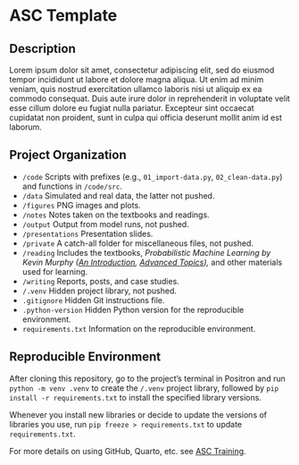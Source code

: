 # ASC Template


## Description

Lorem ipsum dolor sit amet, consectetur adipiscing elit, sed do eiusmod
tempor incididunt ut labore et dolore magna aliqua. Ut enim ad minim
veniam, quis nostrud exercitation ullamco laboris nisi ut aliquip ex ea
commodo consequat. Duis aute irure dolor in reprehenderit in voluptate
velit esse cillum dolore eu fugiat nulla pariatur. Excepteur sint
occaecat cupidatat non proident, sunt in culpa qui officia deserunt
mollit anim id est laborum.

## Project Organization

- `/code` Scripts with prefixes (e.g., `01_import-data.py`,
  `02_clean-data.py`) and functions in `/code/src`.
- `/data` Simulated and real data, the latter not pushed.
- `/figures` PNG images and plots.
- `/notes` Notes taken on the textbooks and readings.
- `/output` Output from model runs, not pushed.
- `/presentations` Presentation slides.
- `/private` A catch-all folder for miscellaneous files, not pushed.
- `/reading` Includes the textbooks, *Probabilistic Machine Learning by
  Kevin Murphy ([An
  Introduction](https://probml.github.io/pml-book/book1.html), [Advanced
  Topics](https://probml.github.io/pml-book/book2.html)),* and other
  materials used for learning.
- `/writing` Reports, posts, and case studies.
- `/.venv` Hidden project library, not pushed.
- `.gitignore` Hidden Git instructions file.
- `.python-version` Hidden Python version for the reproducible
  environment.
- `requirements.txt` Information on the reproducible environment.

## Reproducible Environment

After cloning this repository, go to the project’s terminal in Positron
and run `python -m venv .venv` to create the `/.venv` project library,
followed by `pip install -r requirements.txt` to install the specified
library versions.

Whenever you install new libraries or decide to update the versions of
libraries you use, run `pip freeze > requirements.txt` to update
`requirements.txt`.

For more details on using GitHub, Quarto, etc. see [ASC
Training](https://github.com/marcdotson/asc-training).

